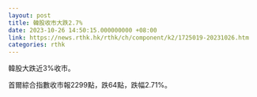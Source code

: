```yaml
---
layout: post
title: 韓股收市大跌2.7%
date: 2023-10-26 14:50:15.000000000 +08:00
link: https://news.rthk.hk/rthk/ch/component/k2/1725019-20231026.htm
categories: rthk
---
```


韓股大跌近3%收市。

首爾綜合指數收市報2299點，跌64點，跌幅2.71%。
